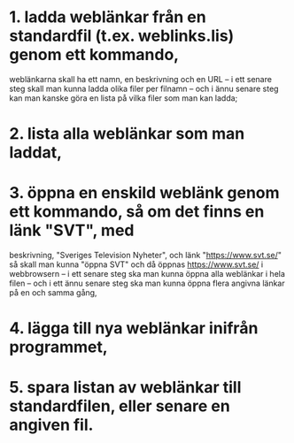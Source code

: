 # 1. ladda weblänkar från en standardfil (t.ex. weblinks.lis) genom ett kommando,
weblänkarna skall ha ett namn, en beskrivning och en URL – i ett senare steg skall man
kunna ladda olika filer per filnamn – och i ännu senare steg kan man kanske göra en lista på
vilka filer som man kan ladda;
# 2. lista alla weblänkar som man laddat,
# 3. öppna en enskild weblänk genom ett kommando, så om det finns en länk "SVT", med
beskrivning, "Sveriges Television Nyheter", och länk "https://www.svt.se/" så skall man
kunna "öppna SVT" och då öppnas https://www.svt.se/ i webbrowsern – i ett senare steg ska
man kunna öppna alla weblänkar i hela filen – och i ett ännu senare steg ska man kunna
öppna flera angivna länkar på en och samma gång,
# 4. lägga till nya weblänkar inifrån programmet,
# 5. spara listan av weblänkar till standardfilen, eller senare en angiven fil.

